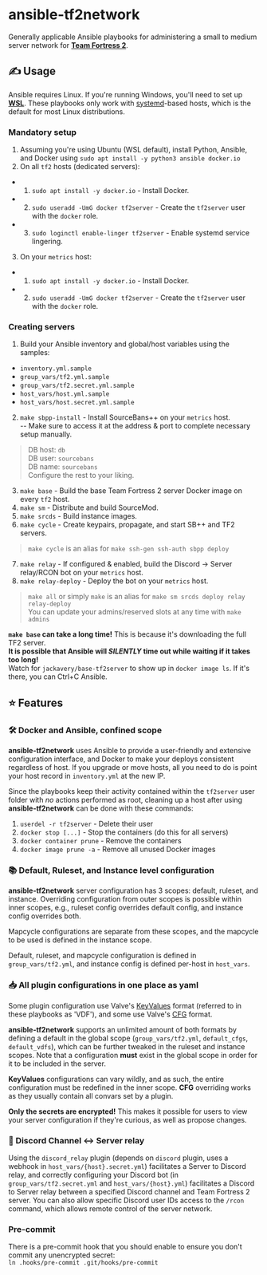 # ansible-tf2network

Generally applicable Ansible playbooks for administering a small to medium server network for [**Team Fortress 2**](https://www.teamfortress.com/).<br>

## ✍️ Usage

Ansible requires Linux. If you're running Windows, you'll need to set up **[WSL](https://learn.microsoft.com/en-us/windows/wsl/install)**.
These playbooks only work with [systemd](https://systemd.io/)-based hosts, which is the default for most Linux distributions.

### Mandatory setup
1. Assuming you're using Ubuntu (WSL default), install Python, Ansible, and Docker using `sudo apt install -y python3 ansible docker.io`
2. On all `tf2` hosts (dedicated servers):
- 1. `sudo apt install -y docker.io` - Install Docker.
- 2. `sudo useradd -UmG docker tf2server` - Create the `tf2server` user with the `docker` role.
- 3. `sudo loginctl enable-linger tf2server` - Enable systemd service lingering.

3. On your `metrics` host:
- 1. `sudo apt install -y docker.io` - Install Docker.
- 2. `sudo useradd -UmG docker tf2server` - Create the `tf2server` user with the `docker` role.

### Creating servers
1. Build your Ansible inventory and global/host variables using the samples:
* `inventory.yml.sample`
* `group_vars/tf2.yml.sample`
* `group_vars/tf2.secret.yml.sample`
* `host_vars/host.yml.sample`
* `host_vars/host.secret.yml.sample`
2. `make sbpp-install` - Install SourceBans++ on your `metrics` host. <br>
-- Make sure to access it at the address & port to complete necessary setup manually.<br>
> DB host: `db`<br>
> DB user: `sourcebans`<br>
> DB name: `sourcebans`<br>
> Configure the rest to your liking.
3. `make base` - Build the base Team Fortress 2 server Docker image on every `tf2` host.
4. `make sm` - Distribute and build SourceMod.
5. `make srcds` - Build instance images.
6. `make cycle` - Create keypairs, propagate, and start SB++ and TF2 servers.
> `make cycle` is an alias for `make ssh-gen ssh-auth sbpp deploy`
7. `make relay` - If configured & enabled, build the Discord -> Server relay/RCON bot on your `metrics` host.
8. `make relay-deploy` - Deploy the bot on your `metrics` host.
> `make all` or simply `make` is an alias for `make sm srcds deploy relay relay-deploy`<br>
> You can update your admins/reserved slots at any time with `make admins`

**`make base` can take a long time!**
This is because it's downloading the full TF2 server.<br>
**It is possible that Ansible will *SILENTLY* time out while waiting if it takes too long!**<br>
Watch for `jackavery/base-tf2server` to show up in `docker image ls`. If it's there, you can Ctrl+C Ansible.

## ⭐ Features

### 🛠️ Docker and Ansible, confined scope
**ansible-tf2network** uses Ansible to provide a user-friendly and extensive configuration interface, and Docker to make your deploys consistent regardless of host. If you upgrade or move hosts, all you need to do is point your host record in `inventory.yml` at the new IP.

Since the playbooks keep their activity contained within the `tf2server` user folder with *no* actions performed as root, cleaning up a host after using **ansible-tf2network** can be done with these commands:
1. `userdel -r tf2server` - Delete their user
2. `docker stop [...]` - Stop the containers (do this for all servers)
3. `docker container prune` - Remove the containers
4. `docker image prune -a` - Remove all unused Docker images

### 📚 Default, Ruleset, and Instance level configuration
**ansible-tf2network** server configuration has 3 scopes: default, ruleset, and instance. Overriding configuration from outer scopes is possible within inner scopes, e.g., ruleset config overrides default config, and instance config overrides both.

Mapcycle configurations are separate from these scopes, and the mapcycle to be used is defined in the instance scope.

Default, ruleset, and mapcycle configuration is defined in `group_vars/tf2.yml`, and instance config is defined per-host in `host_vars`.

### 📥 All plugin configurations in one place as yaml
Some plugin configuration use Valve's [KeyValues](https://developer.valvesoftware.com/wiki/KeyValues) format (referred to in these playbooks as 'VDF'), and some use Valve's [CFG](https://developer.valvesoftware.com/wiki/CFG) format.

**ansible-tf2network** supports an unlimited amount of both formats by defining a default in the global scope (`group_vars/tf2.yml`, `default_cfgs`, `default_vdfs`), which can be further tweaked in the ruleset and instance scopes. Note that a configuration **must** exist in the global scope in order for it to be included in the server.

**KeyValues** configurations can vary wildly, and as such, the entire configuration must be redefined in the inner scope. **CFG** overriding works as they usually contain all convars set by a plugin.

**Only the secrets are encrypted!** This makes it possible for users to view your server configuration if they're curious, as well as propose changes.

### 💬 Discord Channel <-> Server relay
Using the `discord_relay` plugin (depends on `discord` plugin, uses a webhook in `host_vars/{host}.secret.yml`) facilitates a Server to Discord relay, and correctly configuring your Discord bot (in `group_vars/tf2.secret.yml` and `host_vars/{host}.yml`) facilitates a Discord to Server relay between a specified Discord channel and Team Fortress 2 server. You can also allow specific Discord user IDs access to the `/rcon` command, which allows remote control of the server network.

### Pre-commit
There is a pre-commit hook that you should enable to ensure you don't commit any unencrypted secret:<br/>
`ln .hooks/pre-commit .git/hooks/pre-commit`
